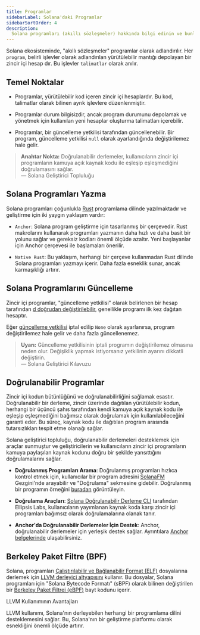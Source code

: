 ```yaml
---
title: Programlar
sidebarLabel: Solana'daki Programlar
sidebarSortOrder: 4
description:
  Solana programları (akıllı sözleşmeler) hakkında bilgi edinin ve bunları Rust veya Anchor çerçevesini kullanarak nasıl geliştireceğinizi öğrenin. Program dağıtımı, güncellemeleri ve Solana ağı üzerindeki doğrulamayı anlayın.
---
```


Solana ekosisteminde, "akıllı sözleşmeler" programlar olarak adlandırılır. Her
`program`, belirli işlevler olarak adlandırılan yürütülebilir mantığı depolayan bir zincir içi hesap
dır. Bu işlevler `talimatlar` olarak anılır.

## Temel Noktalar

- Programlar, yürütülebilir kod içeren zincir içi hesaplardır. Bu kod, talimatlar
  olarak bilinen ayrık işlevlere düzenlenmiştir.

- Programlar durum bilgisizdir, ancak program durumunu depolamak ve yönetmek için kullanılan yeni hesaplar oluşturma talimatları içerebilir.

- Programlar, bir güncelleme yetkilisi tarafından güncellenebilir. Bir program, güncelleme yetkilisi `null` olarak ayarlandığında değiştirilemez hale gelir.

> **Anahtar Nokta:** Doğrulanabilir derlemeler, kullanıcıların zincir içi programların kamuya açık kaynak kodu ile eşleşip eşleşmediğini doğrulamasını sağlar.  
> — Solana Geliştirici Topluluğu

## Solana Programları Yazma

Solana programları çoğunlukla
[Rust](https://doc.rust-lang.org/book/) programlama dilinde yazılmaktadır ve geliştirme için iki yaygın yaklaşım vardır:

- `Anchor`: Solana program geliştirme için tasarlanmış bir çerçevedir. Rust makrolarını kullanarak programları yazmanın daha hızlı ve daha basit bir yolunu sağlar ve gereksiz kodları önemli ölçüde azaltır. Yeni başlayanlar için Anchor çerçevesi ile başlamaları önerilir.

- `Native Rust`: Bu yaklaşım, herhangi bir çerçeve kullanmadan Rust dilinde Solana programları yazmayı içerir. Daha fazla esneklik sunar, ancak karmaşıklığı artırır.

## Solana Programlarını Güncelleme

Zincir içi programlar, "güncelleme yetkilisi" olarak belirlenen bir hesap tarafından
[d doğrudan değiştirilebilir](https://github.com/solana-labs/solana/blob/27eff8408b7223bb3c4ab70523f8a8dca3ca6645/programs/bpf_loader/src/lib.rs#L675), genellikle programı ilk kez dağıtan hesaptır.

Eğer
[güncelleme yetkilisi](https://github.com/solana-labs/solana/blob/27eff8408b7223bb3c4ab70523f8a8dca3ca6645/programs/bpf_loader/src/lib.rs#L865)
iptal edilip `None` olarak ayarlanırsa, program değiştirilemez hale gelir ve daha fazla güncellenemez.

> **Uyarı:** Güncelleme yetkilisinin iptali programın değiştirilemez olmasına neden olur. Değişiklik yapmak istiyorsanız yetkilinin ayarını dikkatli değiştirin.  
> — Solana Geliştirici Kılavuzu

## Doğrulanabilir Programlar

Zincir içi kodun bütünlüğünü ve doğrulanabilirliğini sağlamak esastır. Doğrulanabilir bir derleme, zincir üzerinde dağıtılan yürütülebilir kodun, herhangi bir üçüncü şahıs tarafından kendi kamuya açık kaynak kodu ile eşleşip eşleşmediğini bağımsız olarak doğrulamak için kullanılabileceğini garanti eder. Bu süreç, kaynak kodu ile dağıtılan program arasında tutarsızlıkları tespit etme olanağı sağlar.

Solana geliştirici topluluğu, doğrulanabilir derlemeleri desteklemek için araçlar sunmuştur ve geliştiricilerin ve kullanıcıların zincir içi programların kamuya paylaşılan kaynak kodunu doğru bir şekilde yansıttığını doğrulamalarını sağlar.

- **Doğrulanmış Programları Arama**: Doğrulanmış programları hızlıca kontrol etmek için, kullanıcılar bir program adresini [SolanaFM](https://solana.fm/)
  Gezgini'nde arayabilir ve "Doğrulama" sekmesine gidebilir. Doğrulanmış bir programın örneğini
  [buradan](https://solana.fm/address/PhoeNiXZ8ByJGLkxNfZRnkUfjvmuYqLR89jjFHGqdXY) görüntüleyin.

- **Doğrulama Araçları**: 
  [Solana Doğrulanabilir Derleme CLI](https://github.com/Ellipsis-Labs/solana-verifiable-build)
  tarafından Ellipsis Labs, kullanıcıların yayımlanan kaynak koda karşı zincir içi programları bağımsız olarak doğrulamalarına olanak tanır.

- **Anchor'da Doğrulanabilir Derlemeler İçin Destek**: Anchor, doğrulanabilir derlemeler için yerleşik destek sağlar. Ayrıntılara
  [Anchor belgelerinde](https://www.anchor-lang.com/docs/verifiable-builds) ulaşabilirsiniz.

## Berkeley Paket Filtre (BPF)

Solana, programları
[Çalıştırılabilir ve Bağlanabilir Format (ELF)](https://en.wikipedia.org/wiki/Executable_and_Linkable_Format)
dosyalarına derlemek için [LLVM derleyici altyapısını](https://llvm.org/) kullanır. Bu dosyalar, Solana programları için "Solana Bytecode Formatı" (sBPF) olarak bilinen değiştirilen bir
[Berkeley Paket Filtrei (eBPF)](https://en.wikipedia.org/wiki/EBPF) bayt kodunu içerir.


LLVM Kullanımının Avantajları
  
LLVM kullanımı, Solana'nın derleyebilen herhangi bir programlama dilini desteklemesini sağlar. Bu, Solana'nın bir geliştirme platformu olarak esnekliğini önemli ölçüde artırır.
  
